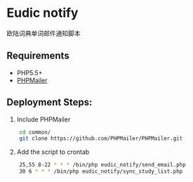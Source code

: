 # Eudic notify

欧陆词典单词邮件通知脚本

## Requirements

* PHP5.5+
* [PHPMailer](https://github.com/PHPMailer/PHPMailer)

## Deployment Steps:

1.  Include PHPMailer
``` bash
    cd common/
    git clone https://github.com/PHPMailer/PHPMailer.git
```

2.  Add the script to crontab
``` bash
    25,55 8-22 * * * /bin/php eudic_notify/send_email.php
    30 6 * * * /bin/php eudic_notify/sync_study_list.php
```
